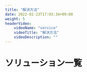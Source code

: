 ```yaml
---
title: "解決方法"
date: 2022-02-23T17:03:34+09:00
weight: 5
headerVideo: 
    videoName: "service"
    videoTitle: "解決方法"
    videoDescription: ""
---
```


# ソリューション一覧